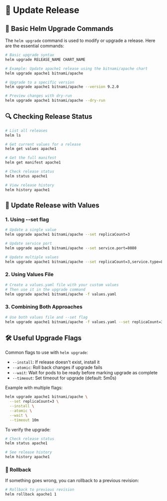 # 🎯 Update Release

## 📝 Basic Helm Upgrade Commands

The `helm upgrade` command is used to modify or upgrade a release. Here are the essential commands:

```bash
# Basic upgrade syntax
helm upgrade RELEASE_NAME CHART_NAME

# Example: Update apache1 release using the bitnami/apache chart
helm upgrade apache1 bitnami/apache

# Upgrade to a specific version
helm upgrade apache1 bitnami/apache --version 9.2.0

# Preview changes with dry-run
helm upgrade apache1 bitnami/apache --dry-run
```

## 🔍 Checking Release Status

```bash
# List all releases
helm ls

# Get current values for a release
helm get values apache1

# Get the full manifest
helm get manifest apache1

# Check release status
helm status apache1

# View release history
helm history apache1
```

## 📝 Update Release with Values

### 1. Using --set flag
```bash
# Update a single value
helm upgrade apache1 bitnami/apache --set replicaCount=3

# Update service port
helm upgrade apache1 bitnami/apache --set service.port=8080

# Update multiple values
helm upgrade apache1 bitnami/apache --set replicaCount=3,service.type=LoadBalancer
```

### 2. Using Values File
```bash
# Create a values.yaml file with your custom values
# Then use it in the upgrade command
helm upgrade apache1 bitnami/apache -f values.yaml
```

### 3. Combining Both Approaches
```bash
# Use both values file and --set flag
helm upgrade apache1 bitnami/apache -f values.yaml --set replicaCount=3
```

## 🛠️ Useful Upgrade Flags

Common flags to use with `helm upgrade`:
- `--install`: If release doesn't exist, install it
- `--atomic`: Roll back changes if upgrade fails
- `--wait`: Wait for pods to be ready before marking upgrade as complete
- `--timeout`: Set timeout for upgrade (default: 5m0s)

Example with multiple flags:
```bash
helm upgrade apache1 bitnami/apache \
  --set replicaCount=3 \
  --install \
  --atomic \
  --wait \
  --timeout 10m
```
To verify the upgrade:
```bash
# Check release status
helm status apache1

# See release history
helm history apache1
```

###  🔄 Rollback
If something goes wrong, you can rollback to a previous revision:
```bash
# Rollback to previous revision
helm rollback apache1 1
```